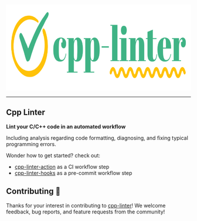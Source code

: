 <p align="center">
    <img src="/assets/readme-banner-small.png" width="854" height="235" alt="cpp-linter_brand_logo" />
</p>

---

## Cpp Linter

**Lint your C/C++ code in an automated workflow** 

Including analysis regarding code formatting, diagnosing, and fixing typical programming errors.

Wonder how to get started? check out:

* [cpp-linter-action](https://github.com/cpp-linter/cpp-linter-action) as a CI workflow step
* [cpp-linter-hooks](https://github.com/cpp-linter/cpp-linter-hooks) as a pre-commit workflow step

## Contributing 💪

Thanks for your interest in contributing to [cpp-linter](https://github.com/cpp-linter)! We welcome feedback, bug reports, and feature requests from the community!
